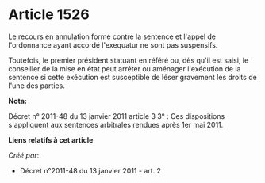 # Article 1526

Le recours en annulation formé contre la sentence et l'appel de l'ordonnance ayant accordé l'exequatur ne sont pas
suspensifs. 

Toutefois, le premier président statuant en référé ou, dès qu'il est saisi, le conseiller de la mise en état peut arrêter ou
aménager l'exécution de la sentence si cette exécution est susceptible de léser gravement les droits de l'une des parties.

**Nota:**

Décret n° 2011-48 du 13 janvier 2011 article 3 3° : Ces dispositions s'appliquent aux sentences arbitrales rendues après 1er
mai 2011.

**Liens relatifs à cet article**

_Créé par_:

  - Décret n°2011-48 du 13 janvier 2011 - art. 2
